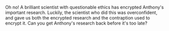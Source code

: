 Oh no! A brilliant scientist with questionable ethics has encrypted Anthony's important research. Luckily, the scientist who did this was overconfident, and gave us both the encrypted research and the contraption used to encrypt it. Can you get Anthony's research back before it's too late?
